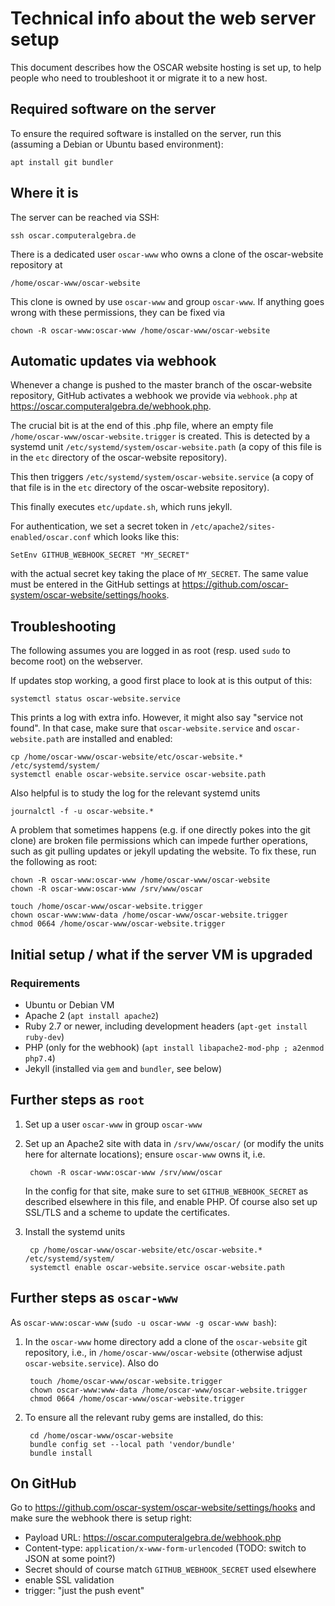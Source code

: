 # Technical info about the web server setup

This document describes how the OSCAR website hosting is set up, to help
people who need to troubleshoot it or migrate it to a new host.

## Required software on the server

To ensure the required software is installed on the server, run this
(assuming a Debian or Ubuntu based environment):

    apt install git bundler


## Where it is

The server can be reached via SSH:

    ssh oscar.computeralgebra.de

There is a dedicated user `oscar-www` who owns a clone of the oscar-website
repository at

    /home/oscar-www/oscar-website

This clone is owned by use `oscar-www` and group `oscar-www`. If anything goes
wrong with these permissions, they can be fixed via

    chown -R oscar-www:oscar-www /home/oscar-www/oscar-website

## Automatic updates via webhook

Whenever a change is pushed to the master branch of the oscar-website
repository, GitHub activates a webhook we provide via `webhook.php` at
<https://oscar.computeralgebra.de/webhook.php>.

The crucial bit is at the end of this .php file, where an empty file
`/home/oscar-www/oscar-website.trigger` is created. This is detected by a
systemd unit `/etc/systemd/system/oscar-website.path` (a copy of this file is
in the `etc` directory of the oscar-website repository).

This then triggers `/etc/systemd/system/oscar-website.service` (a copy of that
file is in the `etc` directory of the oscar-website repository).

This finally executes `etc/update.sh`, which runs jekyll.


For authentication, we set a secret token in `/etc/apache2/sites-enabled/oscar.conf`
which looks like this:

    SetEnv GITHUB_WEBHOOK_SECRET "MY_SECRET"

with the actual secret key taking the place of `MY_SECRET`. The same value
must be entered in the GitHub settings at
<https://github.com/oscar-system/oscar-website/settings/hooks>.


## Troubleshooting

The following assumes you are logged in as root (resp. used `sudo` to become root)
on the webserver.

If updates stop working, a good first place to look at is this output of this:

    systemctl status oscar-website.service

This prints a log with extra info. However, it might also say "service not
found". In that case, make sure that `oscar-website.service` and
`oscar-website.path` are installed and enabled:

    cp /home/oscar-www/oscar-website/etc/oscar-website.* /etc/systemd/system/
    systemctl enable oscar-website.service oscar-website.path

Also helpful is to study the log for the relevant systemd units

    journalctl -f -u oscar-website.*

A problem that sometimes happens (e.g. if one directly pokes into the git
clone) are broken file permissions which can impede further operations, such
as git pulling updates or jekyll updating the website. To fix these, run the
following as root:

    chown -R oscar-www:oscar-www /home/oscar-www/oscar-website
    chown -R oscar-www:oscar-www /srv/www/oscar

    touch /home/oscar-www/oscar-website.trigger
    chown oscar-www:www-data /home/oscar-www/oscar-website.trigger
    chmod 0664 /home/oscar-www/oscar-website.trigger


## Initial setup / what if the server VM is upgraded

### Requirements

- Ubuntu or Debian VM
- Apache 2 (`apt install apache2`)
- Ruby 2.7 or newer, including development headers (`apt-get install ruby-dev`)
- PHP (only for the webhook) (`apt install libapache2-mod-php ; a2enmod php7.4`)
- Jekyll (installed via `gem` and `bundler`, see below)


## Further steps as `root`

1. Set up a user `oscar-www` in group `oscar-www`

2. Set up an Apache2 site with data in `/srv/www/oscar/` (or modify the units
   here for alternate locations); ensure `oscar-www` owns it, i.e.

        chown -R oscar-www:oscar-www /srv/www/oscar

   In the config for that site, make sure to set `GITHUB_WEBHOOK_SECRET` as described
   elsewhere in this file, and enable PHP.
   Of course also set up SSL/TLS and a scheme to update the certificates.

4. Install the systemd units

        cp /home/oscar-www/oscar-website/etc/oscar-website.* /etc/systemd/system/
        systemctl enable oscar-website.service oscar-website.path


## Further steps as `oscar-www`

As `oscar-www:oscar-www`  (`sudo -u oscar-www -g oscar-www bash`):

1. In the `oscar-www` home directory add a clone of the `oscar-website` git repository, i.e.,
   in `/home/oscar-www/oscar-website` (otherwise adjust `oscar-website.service`). Also do

        touch /home/oscar-www/oscar-website.trigger
        chown oscar-www:www-data /home/oscar-www/oscar-website.trigger
        chmod 0664 /home/oscar-www/oscar-website.trigger

2. To ensure all the relevant ruby gems are installed, do this:

        cd /home/oscar-www/oscar-website
        bundle config set --local path 'vendor/bundle'
        bundle install


## On GitHub

Go to <https://github.com/oscar-system/oscar-website/settings/hooks> and
make sure the webhook there is setup right:

 - Payload URL: <https://oscar.computeralgebra.de/webhook.php>
 - Content-type: `application/x-www-form-urlencoded` (TODO: switch to JSON at some point?)
 - Secret should of course match `GITHUB_WEBHOOK_SECRET` used elsewhere
 - enable SSL validation
 - trigger: "just the push event"
